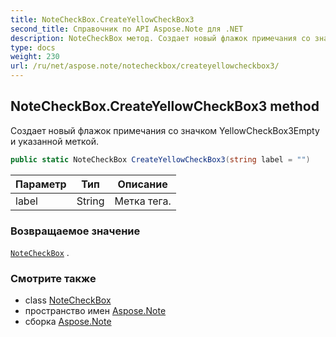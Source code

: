 ```yaml
---
title: NoteCheckBox.CreateYellowCheckBox3
second_title: Справочник по API Aspose.Note для .NET
description: NoteCheckBox метод. Создает новый флажок примечания со значком YellowCheckBox3Empty и указанной меткой.
type: docs
weight: 230
url: /ru/net/aspose.note/notecheckbox/createyellowcheckbox3/
---
```

## NoteCheckBox.CreateYellowCheckBox3 method

Создает новый флажок примечания со значком YellowCheckBox3Empty и указанной меткой.

```csharp
public static NoteCheckBox CreateYellowCheckBox3(string label = "")
```

| Параметр | Тип | Описание |
| --- | --- | --- |
| label | String | Метка тега. |

### Возвращаемое значение

[`NoteCheckBox`](../) .

### Смотрите также

* class [NoteCheckBox](../)
* пространство имен [Aspose.Note](../../notecheckbox/)
* сборка [Aspose.Note](../../../)


